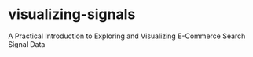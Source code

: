 # visualizing-signals
A Practical Introduction to Exploring and Visualizing E-Commerce Search Signal Data 
